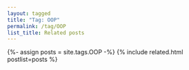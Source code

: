 ```yaml
---
layout: tagged
title: "Tag: OOP"
permalink: /tag/OOP
list_title: Related posts
---
```


{%- assign posts = site.tags.OOP -%}
{% include related.html postlist=posts %}

